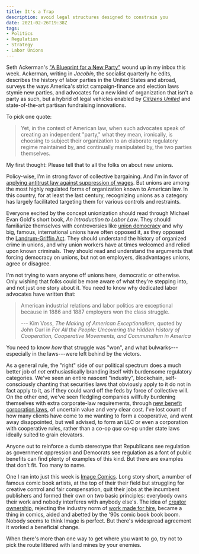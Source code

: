 ```yaml
---
title: It's a Trap
description: avoid legal structures designed to constrain you
date: 2021-02-26T19:38Z
tags:
- Politics
- Regulation
- Strategy
- Labor Unions
---
```


Seth Ackerman's ["A Blueprint for a New Party"](https://www.jacobinmag.com/2016/11/bernie-sanders-democratic-labor-party-ackerman/) wound up in my inbox this week.  Ackerman, writing in _Jacobin_, the socialist quarterly he edits, describes the history of labor parties in the United States and abroad, surveys the ways America's strict campaign-finance and election laws stymie new parties, and advocates for a new kind of organization that isn't a party as such, but a hybrid of legal vehicles enabled by [_Citizens United_](https://en.wikipedia.org/wiki/Citizens_United_v._FEC) and state-of-the-art partisan fundraising innovations.

To pick one quote:

> Yet, in the context of American law, when such advocates speak of creating an independent "party," what they mean, ironically, is choosing to subject their organization to an elaborate regulatory regime maintained by, and continually manipulated by, the two parties themselves.

My first thought: Please tell that to all the folks on about new unions.

Policy-wise, I'm in strong favor of collective bargaining.  And I'm in favor of [applying antitrust law against suppression of wages](https://en.wikipedia.org/wiki/High-Tech_Employee_Antitrust_Litigation).  But unions are among the most highly regulated forms of organization known to American law.  In this country, for at least the last century, recognizing unions as a category has largely facilitated targeting them for various controls and restraints.

Everyone excited by the concept unionization should read through Michael Evan Gold's short book, _An Introduction to Labor Law_.  They should familiarize themselves with controversies like [union democracy](https://en.wikipedia.org/wiki/Union_democracy) and why big, famous, international unions have often opposed it, as they opposed the [Landrum-Griffin Act](https://en.wikipedia.org/wiki/Labor_Management_Reporting_and_Disclosure_Act_of_1959).  They should understand the history of organized crime in unions, and why union workers have at times welcomed and relied upon known criminals.  They should read and understand the arguments that forcing democracy on unions, but not on employers, disadvantages unions, agree or disagree.

I'm not trying to warn anyone off unions here, democratic or otherwise.  Only wishing that folks could be more aware of what they're stepping into, and not just one story about it.  You need to know why dedicated labor advocates have written that:

> American industrial relations and labor politics are exceptional because in 1886 and 1887 employers won the class struggle.
>
> --- Kim Voss, _The Making of American Exceptionalism_, quoted by John Curl in _For All the People: Uncovering the Hidden History of Cooperation, Cooperative Movements, and Communalism in America_

You need to know _how_ that struggle was "won", and what bulwarks---especially in the laws---were left behind by the victors.

As a general rule, the "right" side of our political spectrum does a much better job of _not_ enthusiastically branding itself with burdensome regulatory categories.  We've seen an entire nascent "industry", blockchain, self-consciously chanting that securities laws that obviously apply to it do not in fact apply to it, as if they could ward off the feds by force of collective will.  On the other end, we've seen fledgling companies willfully burdening themselves with extra corporate-law requirements, through [new benefit corporation laws](https://en.wikipedia.org/wiki/Benefit_corporation), of uncertain value and very clear cost.  I've lost count of how many clients have come to me wanting to form a cooperative, and went away disappointed, but well advised, to form an LLC or even a corporation with cooperative rules, rather than a co-op _qua_ co-op under state laws ideally suited to grain elevators.

Anyone out to reinforce a dumb stereotype that Republicans see regulation as government oppression and Democrats see regulation as a font of public benefits can find plenty of examples of this kind.  But there are examples that don't fit.  Too many to name.

One I ran into just this week is [Image Comics](https://en.wikipedia.org/wiki/Image_Comics).  Long story short, a number of famous comic book artists, at the top of their their field but struggling for creative control and fair compensation, quit their jobs at the incumbent publishers and formed their own on two basic principles: everybody owns their work and nobody interferes with anybody else's.  The idea of [creator ownership](https://en.wikipedia.org/wiki/Creator_ownership_in_comics), rejecting the industry norm of [work made for hire](https://en.wikipedia.org/wiki/Work_for_hire), became a thing in comics, aided and abetted by the '90s comic book book boom.  Nobody seems to think Image is perfect.  But there's widespread agreement it worked a beneficial change.

When there's more than one way to get where you want to go, try not to pick the route littered with land mines by your enemies.
